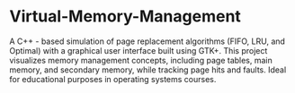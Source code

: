 # Virtual-Memory-Management
A C++ - based simulation of page replacement algorithms (FIFO, LRU, and Optimal) with a graphical user interface built using GTK+. This project visualizes memory management concepts, including page tables, main memory, and secondary memory, while tracking page hits and faults. Ideal for educational purposes in operating systems courses.
